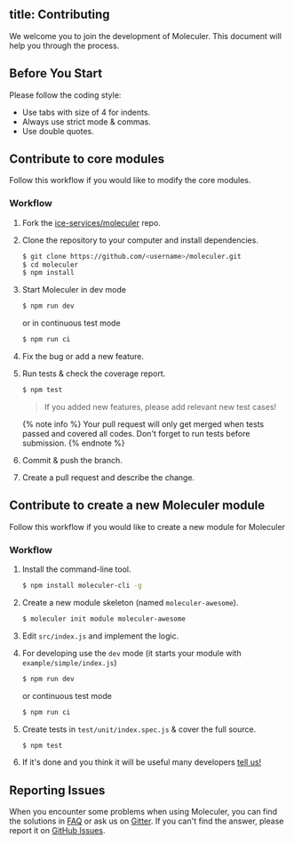 title: Contributing
---
We welcome you to join the development of Moleculer. This document will help you through the process.

## Before You Start

Please follow the coding style:
- Use tabs with size of 4 for indents.
- Always use strict mode & commas.
- Use double quotes.

## Contribute to core modules

Follow this workflow if you would like to modify the core modules.

### Workflow

1. Fork the [ice-services/moleculer](https://github.com/ice-services/moleculer) repo.
2. Clone the repository to your computer and install dependencies.

    ```bash
    $ git clone https://github.com/<username>/moleculer.git
    $ cd moleculer
    $ npm install
    ```

3. Start Moleculer in dev mode

    ```bash
    $ npm run dev
    ```

    or in continuous test mode

    ```bash
    $ npm run ci
    ```

4. Fix the bug or add a new feature.
5. Run tests & check the coverage report.

    ```bash
    $ npm test
    ```

    > If you added new features, please add relevant new test cases!

    {% note info %}
    Your pull request will only get merged when tests passed and covered all codes. Don't forget to run tests before submission.
    {% endnote %}


6. Commit & push the branch.

7. Create a pull request and describe the change.

## Contribute to create a new Moleculer module

Follow this workflow if you would like to create a new module for Moleculer

### Workflow

1. Install the command-line tool.
    ```bash
    $ npm install moleculer-cli -g
    ```

2. Create a new module skeleton (named `moleculer-awesome`).
    ```bash
    $ moleculer init module moleculer-awesome
    ```

3. Edit `src/index.js` and implement the logic.

4. For developing use the `dev` mode (it starts your module with `example/simple/index.js`)

    ```bash
    $ npm run dev
    ```

    or continuous test mode

    ```bash
    $ npm run ci
    ```

4. Create tests in `test/unit/index.spec.js` & cover the full source.

    ```bash
    $ npm test
    ```

5. If it's done and you think it will be useful many developers [tell us!](https://github.com/ice-services/moleculer/issues)

## Reporting Issues

When you encounter some problems when using Moleculer, you can find the solutions in [FAQ](faq.html) or ask us on [Gitter](https://gitter.im/ice-services/moleculer). If you can't find the answer, please report it on [GitHub Issues](https://github.com/ice-services/moleculer/issues).
